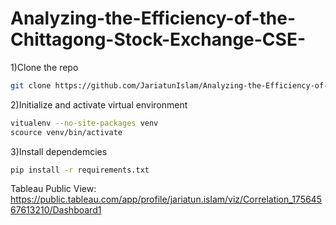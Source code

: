 # Analyzing-the-Efficiency-of-the-Chittagong-Stock-Exchange-CSE-

1)Clone the repo

```bash
git clone https://github.com/JariatunIslam/Analyzing-the-Efficiency-of-the-Chittagong-Stock-Exchange-CSE-.git
```

2)Initialize and activate virtual environment

```bash
vitualenv --no-site-packages venv
scource venv/bin/activate
```

3)Install dependemcies

```bash
pip install -r requirements.txt
```

Tableau Public View: https://public.tableau.com/app/profile/jariatun.islam/viz/Correlation_17564567613210/Dashboard1

